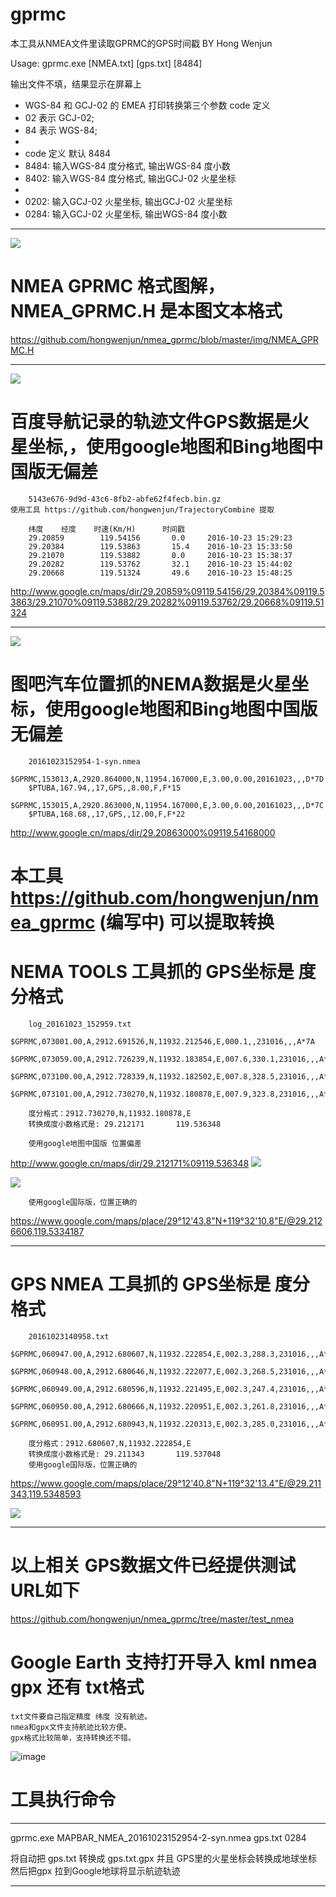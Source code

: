 # gprmc
本工具从NMEA文件里读取GPRMC的GPS时间戳  BY Hong Wenjun

Usage: gprmc.exe  [NMEA.txt]  [gps.txt]  [8484]

输出文件不填，结果显示在屏幕上
*   WGS-84 和 GCJ-02 的 EMEA 打印转换第三个参数 code 定义
*   02  表示 GCJ-02;
*   84  表示 WGS-84;
*
*   code 定义 默认 8484
*   8484: 输入WGS-84 度分格式, 输出WGS-84 度小数
*   8402: 输入WGS-84 度分格式, 输出GCJ-02 火星坐标
*
*   0202: 输入GCJ-02 火星坐标, 输出GCJ-02 火星坐标
*   0284: 输入GCJ-02 火星坐标, 输出WGS-84 度小数
***

![](https://github.com/hongwenjun/nmea_gprmc/blob/master/img/nmea_gprmc.png) 
# NMEA GPRMC 格式图解，NMEA_GPRMC.H 是本图文本格式
https://github.com/hongwenjun/nmea_gprmc/blob/master/img/NMEA_GPRMC.H
		
		
***		
		
![](https://github.com/hongwenjun/nmea_gprmc/blob/master/img/bdgps_in_china_google.jpg)  
		
# 百度导航记录的轨迹文件GPS数据是火星坐标,，使用google地图和Bing地图中国版无偏差
		5143e676-9d9d-43c6-8fb2-abfe62f4fecb.bin.gz
	使用工具 https://github.com/hongwenjun/TrajectoryCombine 提取
		
		纬度    经度    时速(Km/H)      时间戳
		29.20859        119.54156       0.0     2016-10-23 15:29:23
		29.20384        119.53863       15.4    2016-10-23 15:33:50
		29.21070        119.53882       0.0     2016-10-23 15:38:37
		29.20282        119.53762       32.1    2016-10-23 15:44:02
		29.20668        119.51324       49.6    2016-10-23 15:48:25
		
http://www.google.cn/maps/dir/29.20859%09119.54156/29.20384%09119.53863/29.21070%09119.53882/29.20282%09119.53762/29.20668%09119.51324
		
***

![](https://github.com/hongwenjun/nmea_gprmc/blob/master/img/mapbar_in_bing.jpg)  

		
# 图吧汽车位置抓的NEMA数据是火星坐标，使用google地图和Bing地图中国版无偏差
		20161023152954-1-syn.nmea
		$GPRMC,153013,A,2920.864000,N,11954.167000,E,3.00,0.00,20161023,,,D*7D
		$PTUBA,167.94,,17,GPS,,8.00,F,F*15
		$GPRMC,153015,A,2920.863000,N,11954.167000,E,3.00,0.00,20161023,,,D*7C
		$PTUBA,168.68,,17,GPS,,12.00,F,F*22
		
http://www.google.cn/maps/dir/29.20863000%09119.54168000
		
# 本工具 https://github.com/hongwenjun/nmea_gprmc (编写中) 可以提取转换
		
# NEMA TOOLS 工具抓的 GPS坐标是 度分格式
		
		log_20161023_152959.txt
		$GPRMC,073001.00,A,2912.691526,N,11932.212546,E,000.1,,231016,,,A*7A
		$GPRMC,073059.00,A,2912.726239,N,11932.183854,E,007.6,330.1,231016,,,A*59
		$GPRMC,073100.00,A,2912.728339,N,11932.182502,E,007.8,328.5,231016,,,A*57
		$GPRMC,073101.00,A,2912.730270,N,11932.180878,E,007.9,323.8,231016,,,A*56
		
		度分格式：2912.730270,N,11932.180878,E
		转换成度小数格式是: 29.212171       119.536348
		
		使用google地图中国版 位置偏差
http://www.google.cn/maps/dir/29.212171%09119.536348
![](https://github.com/hongwenjun/nmea_gprmc/blob/master/img/NEMA_in_china_google.jpg)  

![](https://github.com/hongwenjun/nmea_gprmc/blob/master/img/NEMA_in_google.jpg)  
		
		使用google国际版，位置正确的
https://www.google.com/maps/place/29°12'43.8"N+119°32'10.8"E/@29.2126606,119.5334187

***

# GPS NMEA 工具抓的 GPS坐标是 度分格式
		
		20161023140958.txt
		$GPRMC,060947.00,A,2912.680607,N,11932.222854,E,002.3,288.3,231016,,,A*51
		$GPRMC,060948.00,A,2912.680646,N,11932.222077,E,002.3,268.5,231016,,,A*5A
		$GPRMC,060949.00,A,2912.680596,N,11932.221495,E,002.3,247.4,231016,,,A*52
		$GPRMC,060950.00,A,2912.680666,N,11932.220951,E,002.3,261.8,231016,,,A*5A
		$GPRMC,060951.00,A,2912.680943,N,11932.220313,E,002.3,285.0,231016,,,A*5D
		
		度分格式：2912.680607,N,11932.222854,E
		转换成度小数格式是: 29.211343       119.537048
		使用google国际版，位置正确的
https://www.google.com/maps/place/29°12'40.8"N+119°32'13.4"E/@29.211343,119.5348593

![](https://github.com/hongwenjun/nmea_gprmc/blob/master/img/GPS_NMEA_in_google.jpg)  

***

# 以上相关 GPS数据文件已经提供测试 URL如下
https://github.com/hongwenjun/nmea_gprmc/tree/master/test_nmea


# Google Earth 支持打开导入  kml   nmea  gpx 还有 txt格式

    txt文件要自己指定精度 纬度 没有航迹。
    nmea和gpx文件支持航迹比较方便。
    gpx格式比较简单，支持转换还不错。

![image](https://github.com/hongwenjun/TrajectoryCombine/raw/master/img/gpx_on_ge.jpg)

# 工具执行命令
***

gprmc.exe  MAPBAR_NMEA_20161023152954-2-syn.nmea  gps.txt  0284

将自动把 gps.txt 转换成 gps.txt.gpx
并且 GPS里的火星坐标会转换成地球坐标
然后把gpx 拉到Google地球将显示航迹轨迹
***